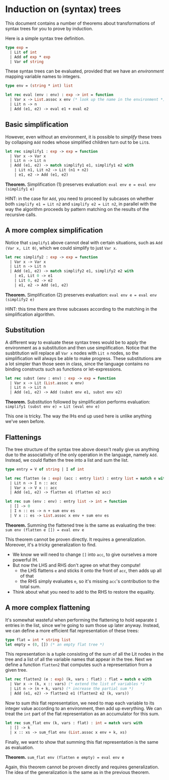 # Induction on (syntax) trees

This document contains a number of theorems about transformations of syntax trees for you to prove
by induction.

Here is a simple syntax tree definition.

```ocaml
type exp =
  | Lit of int
  | Add of exp * exp
  | Var of string
```

These syntax trees can be evaluated, provided that we have an _environment_ mapping variable names
to integers.

```ocaml
type env = (string * int) list

let rec eval (env : env) : exp -> int = function
  | Var x -> List.assoc x env (* look up the name in the environment *)
  | Lit n -> n
  | Add (e1, e2) -> eval e1 + eval e2
```

## Basic simplification

However, even without an environment, it is possible to _simplify_ these trees by collapsing `Add`
nodes whose simplified children turn out to be `Lit`s.

```ocaml
let rec simplify1 : exp -> exp = function
  | Var x -> Var x
  | Lit n -> Lit n
  | Add (e1, e2) -> match simplify1 e1, simplify1 e2 with
    | Lit n1, Lit n2 -> Lit (n1 + n2)
    | e1, e2 -> Add (e1, e2)
```

**Theorem.** Simplification (1) preserves evaluation: `eval env e = eval env (simplify1 e)`

HINT: in the case for `Add`, you need to proceed by subcases on whether both `simplify e1 = Lit n2`
and `simplify e2 = Lit n2`, in parallel with the way the algorithm proceeds by pattern matching on
the results of the recursive calls.

## A more complex simplification

Notice that `simplify1` above cannot deal with certain situations, such as `Add (Var x, Lit 0)`,
which we could simplify to just `Var x`.

```ocaml
let rec simplify2 : exp -> exp = function
  | Var x -> Var x
  | Lit n -> Lit n
  | Add (e1, e2) -> match simplify2 e1, simplify2 e2 with
    | e1, Lit 0 -> e1
    | Lit 0, e2 -> e2
    | e1, e2 -> Add (e1, e2)
```

**Theorem.** Simplification (2) preserves evaluation: `eval env e = eval env (simplify2 e)`

HINT: this time there are three subcases according to the matching in the simplification algorithm.

## Substitution

A different way to evaluate these syntax trees would be to apply the environment as a substitution
and then use simplification. Notice that the susbtitution will replace all `Var x` nodes with `Lit
n` nodes, so the simplification will always be able to make progress.
These substitutions are a lot simpler than those seen in class, since the language contains no
binding constructs such as functions or let-expressions.

```ocaml
let rec subst (env : env) : exp -> exp = function
  | Var x -> Lit (List.assoc x env)
  | Lit n -> Lit n
  | Add (e1, e2) -> Add (subst env e1, subst env e2)
```

**Theorem.** Substitution followed by simplification performs evaluation:
    `simplify1 (subst env e) = Lit (eval env e)`

This one is tricky. The way the IHs end up used here is unlike anything we've seen before.

## Flattenings

The tree structure of the syntax tree above doesn't really give us anything due to the
associativity of the only operation in the language, namely `Add`. Instead, we could flatten the
tree into a list and sum the list.

```ocaml
type entry = V of string | I of int

let rec flatten (e : exp) (acc : entry list) : entry list = match e with
  | Lit n -> I n :: acc
  | Var x -> V x :: acc
  | Add (e1, e2) -> flatten e1 (flatten e2 acc)

let rec sum (env : env) : entry list -> int = function
  | [] -> 0
  | I n :: es -> n + sum env es
  | V x :: es -> List.assoc x env + sum env es
```

**Theorem.** Summing the flattened tree is the same as evaluating the tree:
    `sum env (flatten e []) = eval env e`

This theorem cannot be proven directly. It requires a generalization. Moreover, it's a tricky
generalization to find.

- We know we will need to change `[]` into `acc`, to give ourselves a more powerful IH.
- But now the LHS and RHS don't agree on what they compute!
    - the LHS flattens `e` and sticks it onto the front of `acc`, then adds up all of that
    - the RHS simply evaluates `e`, so it's missing `acc`'s contribution to the total sum.
- Think about what you need to add to the RHS to restore the equality.

## A more complex flattening

It's somewhat wasteful when performing the flattening to hold separate `I` entries in the list,
since we're going to sum those up later anyway. Instead, we can define a more efficient flat
representation of these trees:

```ocaml
type flat = int * string list
let empty = (0, []) (* an empty flat tree *)
```

This representation is a tuple consisting of the sum of all the Lit nodes in the tree and a list of
all the variable names that appear in the tree.
Next we define a function `flatten2` that computes such a representation from a given tree.

```ocaml
let rec flatten2 (e : exp) (k, vars : flat) : flat = match e with
  | Var x -> (k, x :: vars) (* extend the list of variables *)
  | Lit n -> (n + k, vars) (* increase the partial sum *)
  | Add (e1, e2) -> flatten2 e1 (flatten2 e2 (k, vars))
```

Now to sum _this_ flat representation, we need to map each variable to its integer value according
to an environment, then add up everything. We can treat the `int` part of the flat representation
as an accumulator for this sum.

```ocaml
let rec sum_flat env (k, vars : flat) : int = match vars with
  | [] -> k
  | x :: xs -> sum_flat env (List.assoc x env + k, xs)
```

Finally, we want to show that summing this flat representation is the same as evaluation.

**Theorem.** `sum_flat env (flatten e empty) = eval env e`

Again, this theorem cannot be proven directly and requires generalization. The idea of the
generalization is the same as in the previous theorem.
